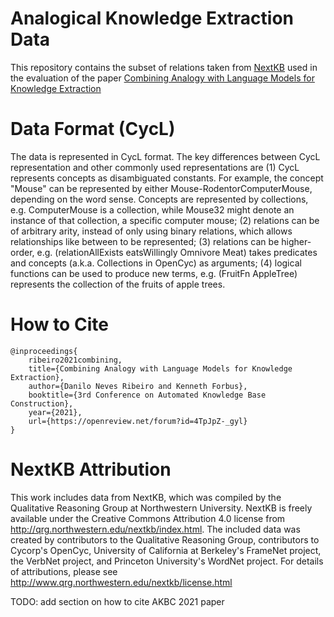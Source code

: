# Analogical Knowledge Extraction Data
This repository contains the subset of relations taken from [NextKB](https://www.qrg.northwestern.edu/nextkb/index.html) used in the evaluation of the paper [Combining Analogy with Language Models for Knowledge Extraction](https://openreview.net/forum?id=4TpJpZ-_gyl)

# Data Format (CycL)

The data is represented in CycL format. The  key  differences  between  CycL  representation  and  other  commonly  used  representations  are  (1)  CycL  represents  concepts  as  disambiguated  constants. For  example,  the concept "Mouse" can be  represented by either Mouse-RodentorComputerMouse,  depending on the word sense.  Concepts are represented by collections, e.g. ComputerMouse is a collection, while Mouse32 might denote an instance of that collection, a specific computer mouse; (2) relations can be of arbitrary arity, instead of only using binary relations, which allows relationships like between to be represented; (3) relations can be higher-order, e.g. (relationAllExists eatsWillingly Omnivore Meat) takes predicates and concepts (a.k.a. Collections in OpenCyc) as arguments; (4) logical functions can be used to produce new terms, e.g. (FruitFn AppleTree) represents the collection of the fruits of apple trees.

# How to Cite

```
@inproceedings{
    ribeiro2021combining,
    title={Combining Analogy with Language Models for Knowledge Extraction},
    author={Danilo Neves Ribeiro and Kenneth Forbus},
    booktitle={3rd Conference on Automated Knowledge Base Construction},
    year={2021},
    url={https://openreview.net/forum?id=4TpJpZ-_gyl}
}
```

# NextKB Attribution
This work includes data from NextKB, which was compiled by the Qualitative Reasoning Group at Northwestern University. NextKB is freely available under the Creative Commons Attribution 4.0 license from http://qrg.northwestern.edu/nextkb/index.html. The included data was created by contributors to the Qualitative Reasoning Group, contributors to Cycorp's OpenCyc, University of California at Berkeley's FrameNet project, the VerbNet project, and Princeton University's WordNet project. For details of attributions, please see http://www.qrg.northwestern.edu/nextkb/license.html

TODO: add section on how to cite AKBC 2021 paper
